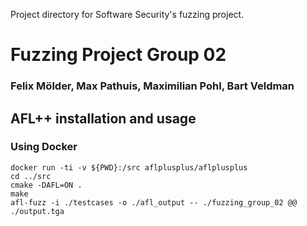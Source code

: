 Project directory for Software Security's fuzzing project.

# Fuzzing Project Group 02 
### Felix Mölder, Max Pathuis, Maximilian Pohl, Bart Veldman


## AFL++ installation and usage
### Using Docker
```shell
docker run -ti -v ${PWD}:/src aflplusplus/aflplusplus
cd ../src
cmake -DAFL=ON .
make
afl-fuzz -i ./testcases -o ./afl_output -- ./fuzzing_group_02 @@ ./output.tga
```
